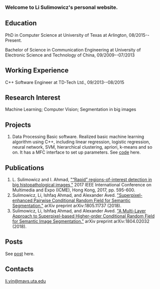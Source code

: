 ### Welcome to Li Sulimowicz's personal website.
## Education
PhD in Computer Science at University of Texas at Arlington, 08/2015--Present.

Bachelor of Science in Communication Engineering at University of Electronic Science and Technology of China, 09/2009--07/2013
## Working Experience
C++ Software Engineer at TD-Tech Ltd., 09/2013--08/2015
## Research Interest
Machine Learning; Computer Vision; Segmentation in big images
## Projects
1. Data Processing Basic software.
Realized basic machine learning algorithm using C++, including linear regression, logistic regression, neural network, SVM, hierarchical clustering, apriori, k-means and so on. It has a MFC interface to set up parameters. See [code](https://github.com/liyin2015/DataProc) here.

## Publications
1. L. Sulimowicz and I. Ahmad, ["“Rapid” regions-of-interest detection in big histopathological images,"](https://arxiv.org/abs/1704.02083) 2017 IEEE International Conference on Multimedia and Expo (ICME), Hong Kong, 2017, pp. 595-600.
2. Sulimowicz, Li, Ishfaq Ahmad, and Alexander Aved. ["Superpixel-enhanced Pairwise Conditional Random Field for Semantic Segmentation."](https://arxiv.org/abs/1805.11737) arXiv preprint arXiv:1805.11737 (2018).
3. Sulimowicz, Li, Ishfaq Ahmad, and Alexander Aved. ["A Multi-Layer Approach to Superpixel-based Higher-order Conditional Random Field for Semantic Image Segmentation."](https://arxiv.org/abs/1804.02032) arXiv preprint arXiv:1804.02032 (2018).

## Posts
See [post](https://medium.com/@liyin_27935) here.

## Contacts
li.yin@mavs.uta.edu
